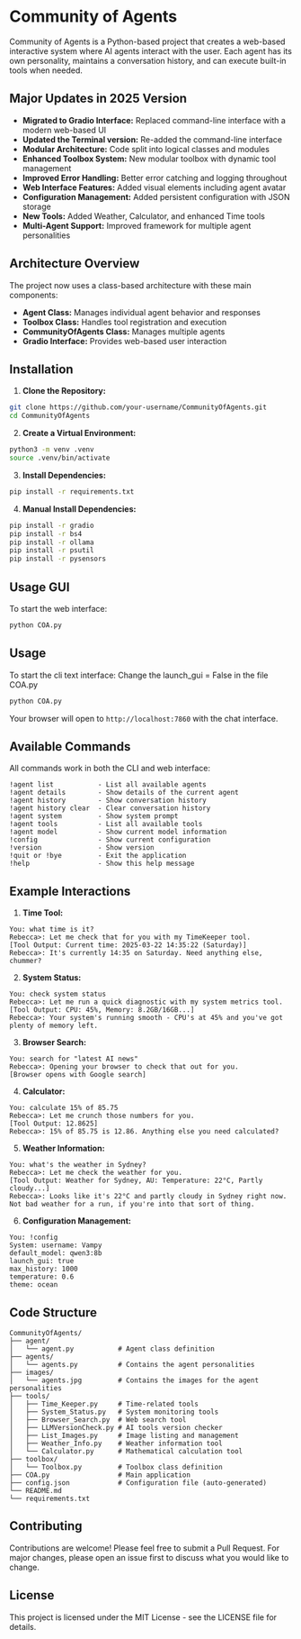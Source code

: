 # Community of Agents

Community of Agents is a Python-based project that creates a web-based interactive system where AI agents interact with the user. Each agent has its own personality, maintains a conversation history, and can execute built-in tools when needed.

## Major Updates in 2025 Version

- **Migrated to Gradio Interface:** Replaced command-line interface with a modern web-based UI
- **Updated the Terminal version:** Re-added the command-line interface
- **Modular Architecture:**         Code split into logical classes and modules
- **Enhanced Toolbox System:**      New modular toolbox with dynamic tool management
- **Improved Error Handling:**      Better error catching and logging throughout
- **Web Interface Features:**       Added visual elements including agent avatar
- **Configuration Management:**     Added persistent configuration with JSON storage
- **New Tools:**                    Added Weather, Calculator, and enhanced Time tools
- **Multi-Agent Support:**          Improved framework for multiple agent personalities

## Architecture Overview

The project now uses a class-based architecture with these main components:

- **Agent Class:** Manages individual agent behavior and responses
- **Toolbox Class:** Handles tool registration and execution
- **CommunityOfAgents Class:** Manages multiple agents
- **Gradio Interface:** Provides web-based user interaction

## Installation

1. **Clone the Repository:**
```bash
git clone https://github.com/your-username/CommunityOfAgents.git
cd CommunityOfAgents
```

2. **Create a Virtual Environment:**
```bash
python3 -m venv .venv
source .venv/bin/activate
```

3. **Install Dependencies:**
```bash
pip install -r requirements.txt
```

4. **Manual Install Dependencies:**
```bash
pip install -r gradio
pip install -r bs4
pip install -r ollama
pip install -r psutil
pip install -r pysensors
```


## Usage GUI

To start the web interface:
```bash
python COA.py
```

## Usage

To start the cli text interface:
Change the launch_gui = False in the file COA.py 
```bash
python COA.py
```


Your browser will open to `http://localhost:7860` with the chat interface.

## Available Commands

All commands work in both the CLI and web interface:

```
!agent list           - List all available agents
!agent details        - Show details of the current agent
!agent history        - Show conversation history
!agent history clear  - Clear conversation history
!agent system         - Show system prompt
!agent tools          - List all available tools
!agent model          - Show current model information
!config               - Show current configuration
!version              - Show version
!quit or !bye         - Exit the application
!help                 - Show this help message
```

## Example Interactions

1. **Time Tool:**
```
You: what time is it?
Rebecca>: Let me check that for you with my TimeKeeper tool.
[Tool Output: Current time: 2025-03-22 14:35:22 (Saturday)]
Rebecca>: It's currently 14:35 on Saturday. Need anything else, chummer?
```

2. **System Status:**
```
You: check system status
Rebecca>: Let me run a quick diagnostic with my system metrics tool.
[Tool Output: CPU: 45%, Memory: 8.2GB/16GB...]
Rebecca>: Your system's running smooth - CPU's at 45% and you've got plenty of memory left.
```

3. **Browser Search:**
```
You: search for "latest AI news"
Rebecca>: Opening your browser to check that out for you.
[Browser opens with Google search]
```

4. **Calculator:**
```
You: calculate 15% of 85.75
Rebecca>: Let me crunch those numbers for you.
[Tool Output: 12.8625]
Rebecca>: 15% of 85.75 is 12.86. Anything else you need calculated?
```

5. **Weather Information:**
```
You: what's the weather in Sydney?
Rebecca>: Let me check the weather for you.
[Tool Output: Weather for Sydney, AU: Temperature: 22°C, Partly cloudy...]
Rebecca>: Looks like it's 22°C and partly cloudy in Sydney right now. Not bad weather for a run, if you're into that sort of thing.
```

6. **Configuration Management:**
```
You: !config
System: username: Vampy
default_model: qwen3:8b
launch_gui: true
max_history: 1000
temperature: 0.6
theme: ocean
```

## Code Structure

```
CommunityOfAgents/
├── agent/
│   └── agent.py           # Agent class definition
├── agents/
│   └── agents.py          # Contains the agent personalities
├── images/
│   └── agents.jpg         # Contains the images for the agent personalities
├── tools/
│   ├── Time_Keeper.py     # Time-related tools
│   ├── System_Status.py   # System monitoring tools
│   ├── Browser_Search.py  # Web search tool
│   ├── LLMVersionCheck.py # AI tools version checker
│   ├── List_Images.py     # Image listing and management
│   ├── Weather_Info.py    # Weather information tool
│   └── Calculator.py      # Mathematical calculation tool
├── toolbox/
│   └── Toolbox.py         # Toolbox class definition
├── COA.py                 # Main application
├── config.json            # Configuration file (auto-generated)
└── README.md
└── requirements.txt
```

## Contributing

Contributions are welcome! Please feel free to submit a Pull Request. For major changes, please open an issue first to discuss what you would like to change.

## License

This project is licensed under the MIT License - see the LICENSE file for details.
